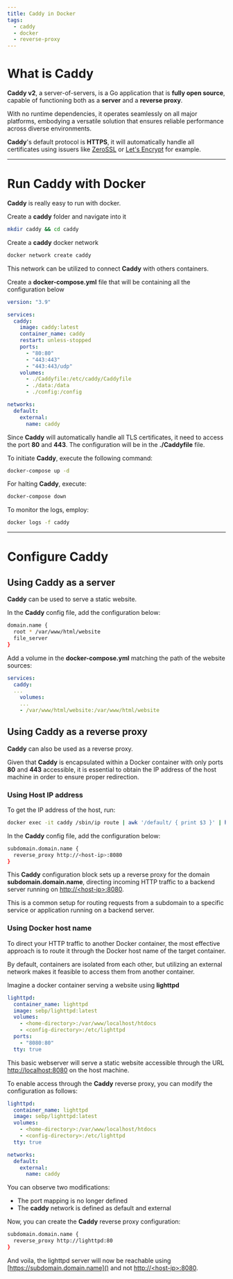 ```yaml
---
title: Caddy in Docker
tags:
  - caddy
  - docker
  - reverse-proxy
---
```



# What is Caddy

**Caddy v2**, a server-of-servers, is a Go application that is **fully open source**,
capable of functioning both as a **server** and a **reverse proxy**.

With no runtime dependencies, it operates seamlessly on all major platforms,
embodying a versatile solution that ensures reliable performance across diverse environments.

**Caddy**'s default protocol is **HTTPS**,
it will automatically handle all certificates using issuers like [ZeroSSL](https://zerossl.com/) or
[Let's Encrypt](https://letsencrypt.org/) for example.

---

# Run Caddy with Docker

**Caddy** is really easy to run with docker.

Create a **caddy** folder and navigate into it

```bash
mkdir caddy && cd caddy
```

Create a **caddy** docker network

```bash
docker network create caddy
```

This network can be utilized to connect **Caddy** with others containers.

Create a **docker-compose.yml** file that will be containing all the configuration below

```yml
version: "3.9"

services:
  caddy:
    image: caddy:latest
    container_name: caddy
    restart: unless-stopped
    ports:
      - "80:80"
      - "443:443"
      - "443:443/udp"
    volumes:
      - ./Caddyfile:/etc/caddy/Caddyfile
      - ./data:/data
      - ./config:/config

networks:
  default:
    external:
      name: caddy
```

Since **Caddy** will automatically handle all TLS certificates, it need to access the port **80** and **443**.
The configuration will be in the **./Caddyfile** file.

To initiate **Caddy**, execute the following command:

```bash
docker-compose up -d
```

For halting **Caddy**, execute:

```bash
docker-compose down
```

To monitor the logs, employ:

```bash
docker logs -f caddy
```

---

# Configure Caddy

## Using Caddy as a server

**Caddy** can be used to serve a static website.

In the **Caddy** config file, add the configuration below:

```bash
domain.name {
  root * /var/www/html/website
  file_server
}
```

Add a volume in the **docker-compose.yml** matching the path of the website sources:

```yml
services:
  caddy:
  ...
    volumes:
    ...
    - /var/www/html/website:/var/www/html/website
```

## Using Caddy as a reverse proxy

**Caddy** can also be used as a reverse proxy.

Given that **Caddy** is encapsulated within a Docker container with only ports **80** and **443** accessible,
it is essential to obtain the IP address of the host machine in order to ensure proper redirection.

### Using Host IP address

To get the IP address of the host, run:

```bash
docker exec -it caddy /sbin/ip route | awk '/default/ { print $3 }' | head -n1
```

In the **Caddy** config file, add the configuration below:

```bash
subdomain.domain.name {
  reverse_proxy http://<host-ip>:8080
}
```

This **Caddy** configuration block sets up a reverse proxy for the domain **subdomain.domain.name**,
directing incoming HTTP traffic to a backend server running on [http://\<host-ip\>:8080]().

This is a common setup for routing requests from a subdomain to a specific service or application running on a backend server.

### Using Docker host name

To direct your HTTP traffic to another Docker container,
the most effective approach is to route it through the Docker host name of the target container.

By default, containers are isolated from each other,
but utilizing an external network makes it feasible to access them from another container.

Imagine a docker container serving a website using **lighttpd**

```yml
lighttpd:
  container_name: lighttpd
  image: sebp/lighttpd:latest
  volumes:
    - <home-directory>:/var/www/localhost/htdocs
    - <config-directory>:/etc/lighttpd
  ports:
    - "8080:80"
  tty: true
```

This basic webserver will serve a static website accessible through the URL [http://localhost:8080]() on the host machine.

To enable access through the **Caddy** reverse proxy, you can modify the configuration as follows:

```yml
lighttpd:
  container_name: lighttpd
  image: sebp/lighttpd:latest
  volumes:
    - <home-directory>:/var/www/localhost/htdocs
    - <config-directory>:/etc/lighttpd
  tty: true

networks:
  default:
    external:
      name: caddy
```

You can observe two modifications:

- The port mapping is no longer defined
- The **caddy** network is defined as default and external


Now, you can create the **Caddy** reverse proxy configuration:

```bash
subdomain.domain.name {
  reverse_proxy http://lighttpd:80
}
```

And voila, the lighttpd server will now be reachable using [https://subdomain.domain.name]()
and not [http://\<host-ip\>:8080]().